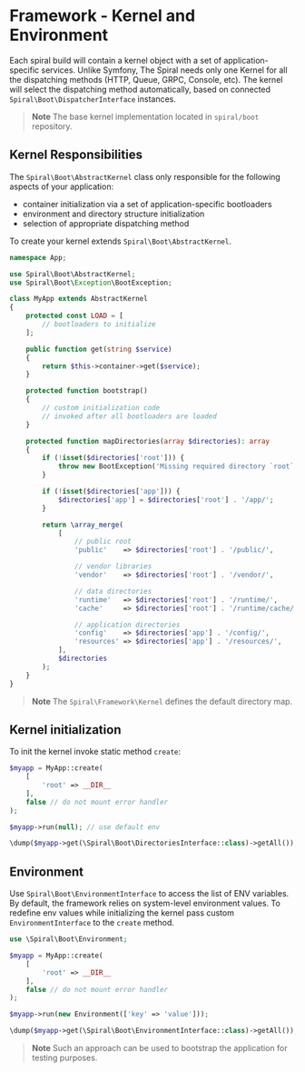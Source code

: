 # Framework - Kernel and Environment

Each spiral build will contain a kernel object with a set of application-specific services. Unlike Symfony,
The Spiral needs only one Kernel for all the dispatching methods (HTTP, Queue, GRPC, Console, etc). The kernel will
select the dispatching method automatically, based on connected `Spiral\Boot\DispatcherInterface` instances.

> **Note**
> The base kernel implementation located in `spiral/boot` repository.

## Kernel Responsibilities

The `Spiral\Boot\AbstractKernel` class only responsible for the following aspects of your application:

- container initialization via a set of application-specific bootloaders
- environment and directory structure initialization
- selection of appropriate dispatching method

To create your kernel extends `Spiral\Boot\AbstractKernel`.

```php
namespace App;

use Spiral\Boot\AbstractKernel;
use Spiral\Boot\Exception\BootException;

class MyApp extends AbstractKernel
{
    protected const LOAD = [
        // bootloaders to initialize
    ];

    public function get(string $service)
    {
        return $this->container->get($service);
    }

    protected function bootstrap()
    {
        // custom initialization code
        // invoked after all bootloaders are loaded
    }

    protected function mapDirectories(array $directories): array
    {
        if (!isset($directories['root'])) {
            throw new BootException('Missing required directory `root`');
        }

        if (!isset($directories['app'])) {
            $directories['app'] = $directories['root'] . '/app/';
        }

        return \array_merge(
            [
                // public root
                'public'    => $directories['root'] . '/public/',

                // vendor libraries
                'vendor'    => $directories['root'] . '/vendor/',

                // data directories
                'runtime'   => $directories['root'] . '/runtime/',
                'cache'     => $directories['root'] . '/runtime/cache/',

                // application directories
                'config'    => $directories['app'] . '/config/',
                'resources' => $directories['app'] . '/resources/',
            ],
            $directories
        );
    }
}
```

> **Note**
> The `Spiral\Framework\Kernel` defines the default directory map.

## Kernel initialization

To init the kernel invoke static method `create`:

```php
$myapp = MyApp::create(
    [
        'root' => __DIR__
    ],
    false // do not mount error handler
);

$myapp->run(null); // use default env 

\dump($myapp->get(\Spiral\Boot\DirectoriesInterface::class)->getAll());
```

## Environment

Use `Spiral\Boot\EnvironmentInterface` to access the list of ENV variables. By default, the framework relies on
system-level environment values. To redefine env values while initializing the kernel pass custom `EnvironmentInterface`
to the `create` method.

```php
use \Spiral\Boot\Environment;

$myapp = MyApp::create(
    [
        'root' => __DIR__
    ],
    false // do not mount error handler
);

$myapp->run(new Environment(['key' => 'value']));

\dump($myapp->get(\Spiral\Boot\EnvironmentInterface::class)->getAll());
```

> **Note**
> Such an approach can be used to bootstrap the application for testing purposes.
